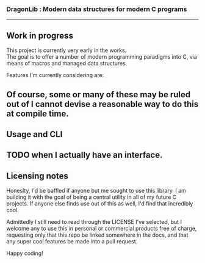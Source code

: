 ### DragonLib : Modern data structures for modern C programs
---
  
## Work in progress
This project is currently very early in the works.  
The goal is to offer a number of modern programming paradigms into C, via means
of macros and managed data structures.  
  
Features I'm currently considering are:  
<script>
Common data structures (List, stack, queue, dictionary, set, etc)
Rudimentary garbage collection
JSON-parsing for dicts (akin to python)
Range-based for loops
File-parsing utilities (likely akin to stringstream)
API-integration utilities
Regex compiler
Program console/scripting interface
</script>
  
Of course, some or many of these may be ruled out of I cannot devise a reasonable
way to do this at compile time.  
---

## Usage and CLI
TODO when I actually have an interface.  
---

## Licensing notes
Honeslty, I'd be baffled if anyone but me sought to use this library. I am building
it with the goal of being a central utility in all of my future C projects. If
anyone else finds use out of this as well, I'd find that incredibly cool.  
  
Admittedly I still need to read through the LICENSE I've selected, but I welcome
any to use this in personal or commercial products free of charge, requesting only
that this repo be linked somewhere in the docs, and that any super cool features
be made into a pull request.  
  
Happy coding!  
